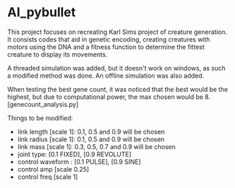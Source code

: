 # AI_pybullet
This project focuses on recreating Karl Sims project of creature generation. It consists codes that aid in genetic encoding, creating creatures with motors using the DNA and a fitness function to determine the fittest creature to display its movements.

A threaded simulation was added, but it doesn't work on windows, as such a modified method was done. An offline simulation was also added.

When testing the best gene count, it was noticed that the best would be the highest, but due to computational power, the max chosen would be 8. [genecount_analysis.py]

Things to be modified:
- link length [scale 1]: 0.1, 0.5 and 0.9 will be chosen
- link radius [scale 1]: 0.1, 0.5 and 0.9 will be chosen
- link mass [scale 1]: 0.3, 0.5, 0.7 and 0.9 will be chosen
- joint type: [0.1 FIXED], [0.9 REVOLUTE]
- control waveform : [0.1 PULSE], [0.9 SINE]
- control amp [scale 0.25]
- control freq [scale 1]